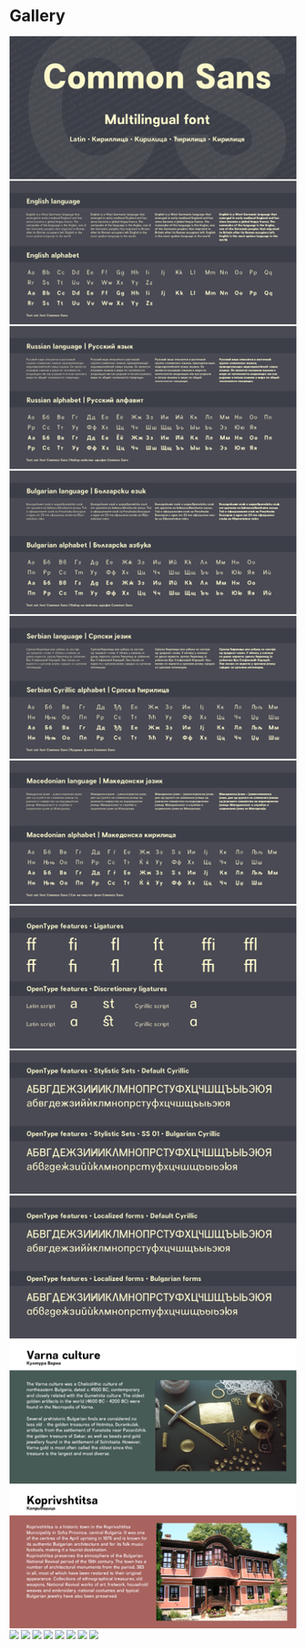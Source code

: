 # Gallery

<img src="https://github.com/StefanPeev/Common-Sans/blob/main/images/CommonSans_Banners_01.jpg" />

<img src="https://github.com/StefanPeev/Common-Sans/blob/main/images/CommonSans_Banners_02.jpg" />

<img src="https://github.com/StefanPeev/Common-Sans/blob/main/images/CommonSans_Banners_03.jpg" />

<img src="https://github.com/StefanPeev/Common-Sans/blob/main/images/CommonSans_Banners_04.jpg" />

<img src="https://github.com/StefanPeev/Common-Sans/blob/main/images/CommonSans_Banners_05.jpg" />

<img src="https://github.com/StefanPeev/Common-Sans/blob/main/images/CommonSans_Banners_06.jpg" />

<img src="https://github.com/StefanPeev/Common-Sans/blob/main/images/CommonSans_Banners_07.jpg" />

<img src="https://github.com/StefanPeev/Common-Sans/blob/main/images/CommonSans_Banners_08.jpg" />

<img src="https://github.com/StefanPeev/Common-Sans/blob/main/images/CommonSans_Banners_09.jpg" />

<img src="https://github.com/StefanPeev/Common-Sans/blob/main/images/CommonSans_Banners_10.jpg" />

<img src="https://github.com/StefanPeev/Common-Sans/blob/main/images/CommonSans_Banners_11.jpg" />

<img src="https://github.com/StefanPeev/Common-Sans/blob/main/images/CommonSans_01.jpg" />

<img src="https://github.com/StefanPeev/Common-Sans/blob/main/images/CommonSans_02.png" />

<img src="https://github.com/StefanPeev/Common-Sans/blob/main/images/CommonSans_03.png" />

<img src="https://github.com/StefanPeev/Common-Sans/blob/main/images/CommonSans_04.png" />

<img src="https://github.com/StefanPeev/Common-Sans/blob/main/images/CommonSans_05.png" />

<img src="https://github.com/StefanPeev/Common-Sans/blob/main/images/CommonSans_06.png" />

<img src="https://github.com/StefanPeev/Common-Sans/blob/main/images/CommonSans_07.png" />

<img src="https://github.com/StefanPeev/Common-Sans/blob/main/images/CommonSans_08.png" />

